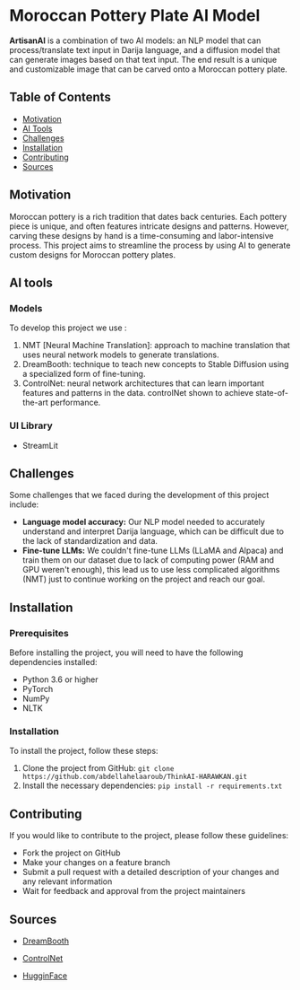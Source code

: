 # Moroccan Pottery Plate AI Model

**ArtisanAI** is a combination of two AI models: an NLP model that can process/translate text input in Darija language, and a diffusion model that can generate images based on that text input. The end result is a unique and customizable image that can be carved onto a Moroccan pottery plate.

## Table of Contents

- [Motivation](#motivation)
- [AI Tools](#aitools)
- [Challenges](#challenges)
- [Installation](#installation)
- [Contributing](#contributing)
- [Sources](#sources)


## Motivation

Moroccan pottery is a rich tradition that dates back centuries. Each pottery piece is unique, and often features intricate designs and patterns. However, carving these designs by hand is a time-consuming and labor-intensive process. This project aims to streamline the process by using AI to generate custom designs for Moroccan pottery plates.

## AI tools

### Models

To develop this project we use :

1. NMT [Neural Machine Translation]: approach to machine translation that uses neural network models to generate translations.
2. DreamBooth: technique to teach new concepts to Stable Diffusion using a specialized form of fine-tuning.
3. ControlNet: neural network architectures that can learn important features and patterns in the data. controlNet shown to achieve state-of-the-art performance.

### UI Library
- StreamLit

## Challenges

Some challenges that we faced during the development of this project include:

- **Language model accuracy:** Our NLP model needed to accurately understand and interpret Darija language, which can be difficult due to the lack of standardization and data.
- **Fine-tune LLMs:** We couldn't fine-tune LLMs (LLaMA and Alpaca) and train them on our dataset due to lack of computing power (RAM and GPU weren't enough), this lead us to use less complicated algorithms (NMT) just to continue working on the project and reach our goal.


## Installation

### Prerequisites

Before installing the project, you will need to have the following dependencies installed:

- Python 3.6 or higher
- PyTorch
- NumPy
- NLTK


### Installation

To install the project, follow these steps:

1. Clone the project from GitHub: `git clone https://github.com/abdellahelaaroub/ThinkAI-HARAWKAN.git`
2. Install the necessary dependencies: `pip install -r requirements.txt`


## Contributing

If you would like to contribute to the project, please follow these guidelines:

- Fork the project on GitHub
- Make your changes on a feature branch
- Submit a pull request with a detailed description of your changes and any relevant information
- Wait for feedback and approval from the project maintainers

## Sources
- [DreamBooth](https://colab.research.google.com/github/huggingface/diffusion-models-class/blob/main/hackathon/dreambooth.ipynb?authuser=1#scrollTo=b1a23ebf-cf7f-4acf-afd9-fabafa045b69) 

- [ControlNet](https://github.com/lllyasviel/ControlNet) 

- [HugginFace](https://huggingface.co) 
